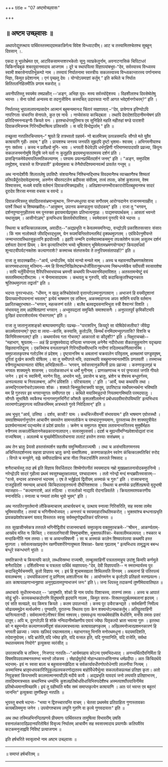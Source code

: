 +++
title = "07 अष्टमोच्छ्वासः"

+++


## **॥ अष्टम उच्छ्वासः ॥**

अथापरेद्युरुत्थाय पार्थिवस्तस्माद्ग्रामकान्निर्गत्य विवेश
विन्ध्याटवीम्। आट च तस्यामितश्चेतश्च सुबहून् दिवसान् ।.

एकदा तु भूपतेर्भ्रमत एव, आटविकसामन्तशरभकेतोः सूनुः व्याघ्रकेतुर्नाम,
अवनाटनासिकं चिपिटाधरं चिकिनचिबुकं शबरयुवानमादाय आजगाम । दूरे च
स्थापयित्वा विज्ञापयांबभूव-"देव, सर्वस्यास्य विन्ध्यस्य स्वामी
शबरसेनापतिर्भूकम्पो नाम । तस्यायं निर्घातनामा स्वस्त्रीयः सकलस्यास्य
विन्ध्यकान्तारस्य पर्णानामप्य भिज्ञः, किमुत प्रदेशानाम् । एनं पृच्छतु
देवः । योग्योऽयमाज्ञां कर्तुम् ” इति कथिते च निर्घातः क्षितितलनिहितमीलिः
प्रणाम मकरोत् ॥

अवनीपतिस्तु स्वयमेव तमप्राक्षीत् --‘अङ्ग, अभिज्ञ यूय- मस्य
सर्वस्योद्देशस्य । विहशीलाश्च दिवसेष्वेतेषु भवन्तः । सेना पतेर्वा
अन्यस्य वा तदनुजीविनः कस्यचित् उदाररूपा नारी आगत भवेद्दर्शनगोचरम्?” इति
।

निर्घातस्तु भूपालालापनप्रसादेन आत्मानं बहुमन्यमानःद चिंतारं व्यज्ञापयत्
–‘‘देव, प्रायेणात्र इरिण्योऽपि नापरिगताः संचरन्ति सेनापतेः, कुत एव
नार्यः । नाप्येवंरूपा काचिद्बला । तथापि देवादेशादिदानीमन्वेषणं प्रति
प्रतिदिनमनन्यङ्ग्यैः क्रियते यनः । इतश्चार्धगव्यूतिमात्र एव सुनिहिते
महति महीरुहां षण्डे पाराशरी दिवाकरमित्रनाम गिरिनदीमाश्रित्य प्रतिवसति ।
स यदि विन्देद्वार्ताम् " इति ॥

तच्छुत्वा नरपतिरचिन्तयन्–“ श्रूयते हि तत्रभवतो ग्रहवर्म- णो बालमित्रम्
उत्पन्नसमाधिः सौगते मते युवैव काषायाणि गृही- तवाम् ” इति । प्रायशश्च
जनस्य जनयति सुहृदपि दृष्टो भृशमा- श्वासम् । अभिगमनीयाश्च गुणः स्रर्वस्य
। कस्य न प्रतीक्ष्यो मुनि- भावः । भगवती वैधेयेऽपि धर्भगृहिणी
गरिमाणमापादयति प्रव्रज्या, किंपुनः सकलजनमनोमुषि विदुषि जने यतो नः
कुतूहलि हृदयमभूत्सततमस्य दर्शनं प्रति ।प्रासङ्गिकमेवेदमापतितमतिकल्याणम्
। पश्यामः प्रयत्नप्रार्थितदर्शनं जनम्” इति । "अङ्ग, समुपदिश तमुद्देशम्,
यत्रास्ते स पिण्डपाती” इत्येवमुक्त्वा च तेनैवोपदिश्यमानवर्त्मा प्रावर्तत
गन्तुम् ॥

अथ नानादेशीयैः शिलातलेषु उपविष्टैः संशयानैश्च निश्चिन्वद्भिश्च
विवदमानैश्च व्याचक्षाणैश्च शिष्यतां प्रतिपन्नैर्दूरादेवावेद्यमानम्,
अरुणेन चीवरपटलेन म्रदीयसा संवीतम्, तत्त्वं तपसः, कोशं कुशलस्य, वेश्म
विश्वासस्य, मध्यमे वयसि वर्तमानं दिवाकरमित्रमद्राक्षीत् ।
अतिप्रशान्तगम्भीराकारारोपितबहुमानश्च सादरं दूरादेव शिरसा मनसा वचसा च
ववन्दे ॥

दिवाकरमित्रस्तु संपादितससंभ्रमाभ्युत्थानः, स्निग्धमधुरया वाचा सगौरवम्
आरोग्यदानेन राजानमन्वग्रहीत् । पार्श्वे स्थितं च
शिष्यमब्रवीत्--"आयुष्मन्, उपानय कमण्डलुना पादोदकम्" इति । राजा तु
"भगवन्, दर्शनपुण्यानुगृहीतस्य मम पुनरुक्त इवायमार्यप्रयुक्तः
प्रतिभात्यनुग्रहः । पाद्यमप्यपार्थकम् । आसतां भवन्तो यथासुखम् ।
आसीनोऽहम्" इत्यभिधाय क्षितावेवोपाविशत् । स्वमेवासनं पुनरपि भेजे भदन्तः ॥

स्थित्वा च कांचित्कालकलाम्, अवादीत्--"अद्यप्रभृति न केवलमयमनिन्द्यः,
वन्द्योऽपि प्रकाशितसत्सारः संसारः । किं नाम नालोक्यते जीवद्भिरद्भुतम्,
येन रूपमचिन्तितोपनतमिदं दृक्पथमुपगतम् । एवंविधैरनुमीयन्ते
जन्मान्तरावस्थितसुकृतानि हृदयोत्सवैः । इहापि जन्मनि दत्तमेवास्माकममुना
तपःक्लेशेन फलम् असुलभ दर्शनं दर्शयता देवानां प्रियम् । केन कृत्यातिभारेण
भव्यो भूषितवान् भूमिमेतामभ्रमणयोग्याम्? कियदवधिर्वा
शून्याटवीपर्यटनक्लेशः कल्याणराशेः? कस्माच्च संतप्तरूपेव ते
तनुरियमसंतापार्हा?" इति ॥

राजा तु सादरमब्रवीत्--"आर्य, धन्योऽस्मि, यदेवं मान्यो मन्यते माम् ।
अस्य च महावनपरेिभ्रमणक्लेशस्य कारणमवधारयतु मतिमान्--मम हि
विनष्टनिखिलेष्टबन्धोर्जीवितानुबन्धस्य निबन्धनमेकैव यवीयसी स्वसावशेषा ।
सापि भर्तुर्वियोगात् वैरिपरिभवभयाच्च भ्रमन्ती कथमपि विन्ध्यवनमिदमाविशत्
। अतस्तामन्वेष्टुं वयं सततमिमामटवीमटामः । न चैनामासादयामः । कथयतु च
गुरुरपि, यदि कदाचित्कुतश्चिद्वनचरतः श्रुतिपथमुपगता तद्वार्ता" इति ॥

भदन्तः पुनरभ्यधात्- "धीमन्, न खलु कश्चिदेवंरूपो
वृत्तान्तोऽस्मानुपगतवान् । अभाजनं हि वयमीदृशानां प्रियाख्यानोपायनानां
भवताम्" इत्येवं भाषमाण एव तस्मिन्, अकस्मादागत्य अपरः शमिनि वयसि वर्तमानः
प्रक्षरितचक्षुरभाषत--"भगवन्, महत्करुणं वर्तते । बालैव बलवद्व्यसनाभिभूता
स्त्री वैश्वानरं विशति । संभावयतु ताम् अप्रोषितप्राणां भगवान् ।
अभ्युपपद्यतां समुचितैः समाश्वासनैः । अनुपरतपूर्वं कृमिकीटमपि दुःखितं
दयाराशेरार्यस्य गोचरगतम्" इति ॥

राजा तु जातानुजाशङ्को बाष्पायमाणदृष्टिः पप्रच्छ--"पाराशरिन्, कियद्दूरे
सा योषिदेवंजातीया? जीवेद्वा कालमेतावन्तम्? पृष्टा वा त्वया--कासि,
कस्यासि, कुतोऽसि, किमर्थं वनमिदमभ्युपगतासि? विशसि च किंनिमित्तमनलम्?
इति । कथमार्यस्य गता गोचरम्? आकारतो वा कीदृशी?" इति ॥
भिक्षुराचचक्षे-- "महाभाग, श्रूयताम्--- अहं हि प्रत्युषस्येवाद्य
वन्दित्वा भगवन्तम् अनेनैव नदीरोधसा सैकतसुकुमारेण यदृच्छया
विहृतवानतिदूरम् । एकस्मिंश्च वनलतागहने गिरिनदीसमीपभाजि नारीणां
रुदितमाकर्णितवानस्मि । समुपजातकृपश्च गतोऽस्मि तं प्रदेशम् । दृष्टवानस्मि
च अबलानां चक्रवालेन परिवृताम्, क्षामक्षामां पाण्डुवपुषम्, पूरितां दुःखेन
कामपि योषितम् । सा तु समीपगते मयि, तदवस्थापि सबहुमानमानतमौलिः प्रणतवती ।
तस्माच्च स्त्रैणादुत्थायान्यतरा योषित् अभिहितवती–- ‘भगवन्,
सर्वसत्त्वानुकम्पिनी प्रायः प्रव्रज्या । करुणाकुलगृहं च भगवतः शाक्यमुनेः
शासनम् । परलोकसाधनं च धर्मो मुनीनाम् । प्राणरक्षणाच्च न परं पुण्यजातं
जगति गीयते जनेन । इयं नः स्वामिनी, मरणेन पितुः, अभावेन भर्तुः, प्रवासेन
च भ्रातुः, भ्रंशेन च शेषस्य बन्धुवर्गस्य, अनपत्यतया च निरवलम्बना, अग्निं
प्रविशति । परित्रायताम् ।' इति । 'आर्ये, यथा कथयसि तथा ।
अस्मद्गिरामगोचरोऽयमस्याः शोकः । शक्यते चिन्मुहूर्तमात्रमपि त्रातुम्,
उपरिष्टान्न व्यर्थेयमभ्यर्थना भविष्यति मम हि गुरुरपर इव भगवान्सुगतः
समीपगत एव । कथिते मयास्मिन्नुदन्ते नियतमागमिष्यति परमदयालुः । सौगतैः
सुभाषितैः स्वकैश्च नानागमगुरुभिर्गिरां कौशलैः कुशलशीलामेनां
प्रबोधपदवीमारोपयिष्यति’ इत्यभिधाय त्वरमाणोऽहमुपगत्य व्यतिकरमिमम्
अत्रभवते गुरवे निवेदितवन्” इति ॥

अथ भूभृत् "आर्य, उत्तिष्ठ । दर्शय, कासौ? यामः । कथंचिज्जीवन्तीं
संभावयामः" इति भाषमाण एवोत्तस्थौ । समग्रशिष्यवर्गानुगतेन आचार्येण
समस्तेन सामन्तलोकेन च पश्चादनुगम्यमानः, पुरस्ताच्च तेन शाक्यपुत्रीयेत
प्रदर्श्यमानवत्मां पद्भ्यामेव तं प्रदेशं प्रावर्तत । क्रमेण च समुपगतः
शुश्राव लतावनान्तरितस्य मुमूर्षोर्महतः स्त्रैणस्य
तत्कालोचिताननेकप्रकारानालापान्। सत्वरमुपससर्प। ददर्श च
मुह्यन्तीमग्निप्रवेशायोद्यतां राजा राज्यश्रियम् । अललम्बे च
मूर्च्छामीलितलोचनाया ललाटं हस्तेन तस्याः ससंभ्रमम् ॥

अथ तेन भ्रातुः प्रेयसो हस्तसंस्पर्शन सहस्रैव समुन्मिमीलराज्यश्रीः । तथा
च असंभावितगमनस्य अचिन्तितदर्शनस्य सहसा प्राप्तस्य भ्रातुः कण्ठे
समाश्लिष्य , करुणाकाहलेन स्वरेण कंचित्कालमतिचिरं रुरोद । विगते च
मन्युवेगे, वह्नेः समीपादाक्षिप्य भ्रात्रा नीता निकटवर्तिनि तरुतले निषसाद
॥

शनैराचार्यस्तु तदा हर्ष इति विज्ञाय विवर्धितादरः शिष्येणोपनीतं
स्वयमादाय नम्रो मुखप्रक्षालनायोदकमुपनिन्ये । नरेन्द्रोऽपि सादरं गृहीत्वा
प्रथमं स्वसुश्चक्षुरक्षालयत्, पश्चादात्मनः । ततो नरेन्द्रो मन्दं
मन्दब्रवीत्स्वसारम्-- "वत्से, वन्दस्व अत्रभवन्तं भदन्तम् । एष ते
भर्तुर्हृदयं द्वितीयम् अस्माकं च गुरुः” इति । राजवचनात्तु राजदुहितरि
नमन्याम् आचार्यः किंचिदपरावृतनयनो दीर्घनिशश्वास । स्थित्वा च क्षणमेकं
प्रदर्शितप्रश्रयो मृदुभाषी व्याजहार-- "कल्याणराशे, अलं रुदित्वा ।
राजलोको नाद्यापि रोदनान्निवर्तते । क्रियतामवश्यकरणीयः स्नानविधिः।
स्नात्वा च गम्यतां तामेव भूयो भुवम्" इति ।

अथ नरपतिरनुवर्तमानो लौकिकमाचारम् आचार्यवचनं च, उत्थाय स्नात्वा
गिरिसरिति, सह स्वस्रा तामेव भूमिमयासीत् । तस्यां च भगिनीमभोजयत् ।
अनन्तरं च स्वयमाहारस्थितिमकरोत् । भुक्तवांश्च बन्धनात्प्रभृति
प्रावकप्रवेशोपक्रमणं यावत् विस्तरतः स्वसुः सर्वमथुणोद्वथतिकरं परिजनतः ॥

ततः सुखासीनमेकत्र तरुतले भगिनीद्वितीयं राजानमाचार्यः समुपसृत्य
वक्तुमुपचक्रमे--‘‘श्रीमन् , आकर्ण्यताम्- आख्येय मस्ति नः किंचित् ।
रसातलनिवासी विषमुचामीशः, मुक्ताफलैरेका- मेकावलीमकल्पयत् । श्चकार च
मन्दाकिनीति नाम तस्याः। सा च अव्यन्तविषघ्नी । सा च अस्माकं कालेन
शिष्यपरंपरया कथमपि हस्त मुपगता । सर्वसत्वरक्षाप्रवृत्तेन
रक्षणीयशरीरेणायुष्मता विषरक्षा- पेक्षया गृह्यताम् ” इत्यभिधाय
तामुद्धृत्य बबन्ध बन्धुरे स्कन्धभागे भूपतेः ॥

समतिक्रान्ते च कियत्यपि काले, लब्धविस्रम्भा राज्यश्रीः, ताम्बूलवाहिनीं
पत्रलतामाहूय उपांशु किमपि कर्णमूले शनैरादिदेश । दर्शितविनया च पत्रलता
पार्थिवं व्यज्ञापयत्-"देव, देवी विज्ञापयति-- न स्मराम्यार्यस्य पुरः
कदाचिदुभैर्वचनमपि, कुतो विज्ञापः नम् । इयं हि शुचामसह्यता शिथिलयति
विनयम् । अबलानां हि पतिरपत्यं वावलम्बनम् । उभयविकलानां तु प्राणितम्
अशालीनत्व मेव । आर्यागमनेन च कृतोऽपि प्रतिहतो मरणप्रयत्नः। अतः
काषायग्रहणाभ्यनुज्ञया अनुगृह्यतामपुण्यभाजनं जनः” इति \। जना धिपस्तु
तदाकर्ण्य तूष्णीमेवावातिष्ठत ॥

अथाचार्यः सुधीरमभ्यधात् -- ‘आयुष्मति, शोको हि नाम पर्यायः पिशाचस्य,
तारुण्यं तमसः । अस्य च आपातं सोढुं भूरि- काव्यकथाकठोराणि विदुषामपि
हृदयानि नालम् , किमुत सरस- विस्रतन्तुदुर्बलमबलानां हृदयम् । एवं सति
सत्यप्रते, वद किमत्र क्रियते । कतम उपालभ्यते । कस्य पुर उचैराक्रन्द्यते
। सर्वमक्षिणी निमील्य सोढव्यममूढेन मर्त्यधर्मणा। पुण्यवति, पुरातन्यः
स्थितय एताः केन शक्यन्तेऽन्यथाकर्तुम्। अतिद्रुतवाहिनी चानित्यतानदी।
सर्वमात्मनोऽनीश्वरं विश्वं नश्वरम्। एवमवधृत्य नात्यर्थमेवार्हस्रि
मेधविनि, मनसि तमसः प्रसरं दातुम्। अपि च, दूरगतेऽपि हि शोके
नन्विदानीमपेक्षणीय एवायं ज्येष्ठः पितृकल्पो भ्राता भवत्या गुरुः । इतरथा
को न बहुमन्येत कल्याणरूपमीदृशं संकल्पमत्रभवत्याः काषायग्रहणकृतम् ।
अखिलमनोज्वरप्रशमनकारणं हि भगवती प्रव्रज्या। ज्यायः खल्विदं
पद्मात्मवताम्। महाभागस्तु भिनत्ति मनोरथमधुना। यदयमादिशति,
तदेवानुष्ठेयम्। यदि भ्रातेति,यदि ज्येष्ठ इति, यदि वत्सल इति, यदि
गुणवानिति, यदि राजेति, सर्वथा स्थातव्यमस्य नियोगे" इत्युक्त्वा व्यरंसीत्
॥

 उपरतवचसि च तस्मिन् , निजगाद नरपतिः--"आर्यमपहाय कोऽन्य एवमभिदध्यात् ।
अनभ्यर्थितदैवनिर्मिता हि विषमविपदवलम्बनस्तम्भा भवन्तो लोकस्य ।
स्रेहार्द्रमूर्तयो मोहान्धकारध्वंसिनश्च धर्मप्रदीपाः। अतः किंचिदर्थये
भदन्तम्- इयं नः स्वसा बाला च बहुव्यसनखेदिता च सर्वकार्यावधीरणोपरोधेनापि
लालनीया नित्यम् । अस्माभिश्च भ्रातृवधापकारिरिपुकुलप्रलयकरणोद्यतस्य
बाहोर्विधेयैर्भूत्वा सकललोकप्रत्यक्षं प्रतिज्ञा कृता। अतो नियुङ्क्तां
कियन्तमपि कालमात्मानमार्योऽपि मदीये कायै । अद्यप्रभृति यावदयं जनो लघयति
प्रतिज्ञाभारम् , तावदिमामत्रभवतः कथाभिश्च धर्म्याभिः
कुशलप्रतिबोधविधायिभिरुपदेशैश्च अस्मत्पार्श्वोपयायिनीमेव
प्रतिबोध्यमानामिच्छामि। इयं तु ग्रहीष्यति मयैव स्रमं समाप्तकृत्येन
काषायाणि । अतः परं भवन्त एव बहुतरं जानन्ति" इत्युक्त्वा तूष्णींबभूव
नरपतिः ॥

भूयस्तु बभाषे भदन्तः- "भव्या न द्विरुच्चारयन्ति वाचम् । चेतसा प्रथममेव
प्रतिग्राहिता गुणास्तावकाः कायबलिममुना जनेन । उपयोगश्चास्य लघुनि गुरुणि
वा कृत्ये गुणवदायत्तः" इति ॥

  
अथ तथा तस्मिन्नभिनन्दितप्रणये प्रीयमाणः पार्थिवस्तत्र तामुषित्वा
विभावरीम् उषसि वसनालंकारादिप्रदानपरितोषितं विसृज्य निर्घातम् आचार्येण सह
स्वसारमादाय प्रयाणकैः कतिपयैरेव कटकमनुजाह्नवि निविष्टं प्रत्याजगाम ॥

इति हर्षचरिते स्वसृलाभो नाम अष्टम उच्छ्वासः ॥


_________


॥ समाप्तं हर्षचरितम् ॥


_________


